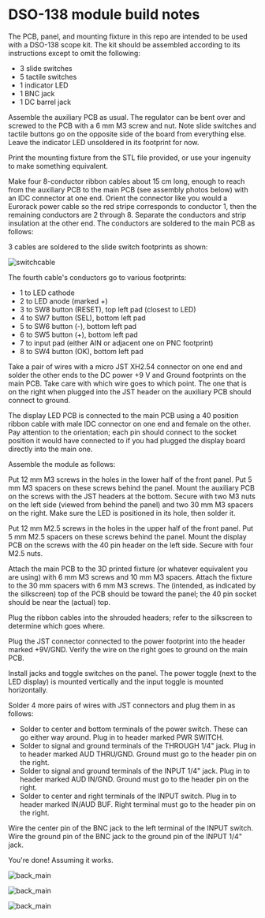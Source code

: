 # DSO-138 module build notes

The PCB, panel, and mounting fixture in this repo are intended to be used with a DSO-138 scope kit. The kit should be assembled according to its instructions except to omit the following:

* 3 slide switches
* 5 tactile switches
* 1 indicator LED
* 1 BNC jack
* 1 DC barrel jack

Assemble the auxiliary PCB as usual. The regulator can be bent over and screwed to the PCB with a 6 mm M3 screw and nut. Note slide switches and tactile buttons go on the opposite side of the board from everything else. Leave the indicator LED unsoldered in its footprint for now.

Print the mounting fixture from the STL file provided, or use your ingenuity to make something equivalent.

Make four 8-conductor ribbon cables about 15 cm long, enough to reach from the auxiliary PCB to the main PCB (see assembly photos below) with an IDC connector at one end. Orient the connector like you would a Eurorack power cable so the red stripe corresponds to conductor 1, then the remaining conductors are 2 through 8. Separate the conductors and strip insulation at the other end. The conductors are soldered to the main PCB as follows:

3 cables are soldered to the slide switch footprints as shown:

![switchcable](../Images/switchcable.png)

The fourth cable's conductors go to various footprints:

* 1 to LED cathode
* 2 to LED anode (marked +)
* 3 to SW8 button (RESET), top left pad (closest to LED)
* 4 to SW7 button (SEL), bottom left pad
* 5 to SW6 button (-), bottom left pad
* 6 to SW5 button (+), bottom left pad
* 7 to input pad (either AIN or adjacent one on PNC footprint)
* 8 to SW4 button (OK), bottom left pad

Take a pair of wires with a micro JST XH2.54 connector on one end and solder the other ends to the DC power +9 V and Ground footprints on the main PCB. Take care with which wire goes to which point. The one that is on the right when plugged into the JST header on the auxiliary PCB should connect to ground.

The display LED PCB is connected to the main PCB using a 40 position ribbon cable with male IDC connector on one end and female on the other. Pay attention to the orientation; each pin should connect to the socket position it would have connected to if you had plugged the display board directly into the main one.

Assemble the module as follows:

Put 12 mm M3 screws in the holes in the lower half of the front panel. Put 5 mm M3 spacers on these screws behind the panel. Mount the auxiliary PCB on the screws with the JST headers at the bottom. Secure with two M3 nuts on the left side (viewed from behind the panel) and two 30 mm M3 spacers on the right. Make sure the LED is positioned in its hole, then solder it.

Put 12 mm M2.5 screws in the holes in the upper half of the front panel. Put 5 mm M2.5 spacers on these screws behind the panel. Mount the display PCB on the screws with the 40 pin header on the left side. Secure with four M2.5 nuts.

Attach the main PCB to the 3D printed fixture (or whatever equivalent you are using) with 6 mm M3 screws and 10 mm M3 spacers. Attach the fixture to the 30 mm spacers with 6 mm M3 screws. The (intended, as indicated by the silkscreen) top of the PCB should be toward the panel; the 40 pin socket should be near the (actual) top.

Plug the ribbon cables into the shrouded headers; refer to the silkscreen to determine which goes where.

Plug the JST connector connected to the power footprint into the header marked +9V/GND. Verify the wire on the right goes to ground on the main PCB.

Install jacks and toggle switches on the panel. The power toggle (next to the LED display) is mounted vertically and the input toggle is mounted horizontally.

Solder 4 more pairs of wires with JST connectors and plug them in as follows:

* Solder to center and bottom terminals of the power switch. These can go either way around. Plug in to header marked PWR SWITCH.
* Solder to signal and ground terminals of the THROUGH 1/4" jack. Plug in to header marked AUD THRU/GND. Ground must go to the header pin on the right.
* Solder to signal and ground terminals of the INPUT 1/4" jack. Plug in to header marked AUD IN/GND. Ground must go to the header pin on the right.
* Solder to center and right terminals of the INPUT switch. Plug in to header marked IN/AUD BUF. Right terminal must go to the header pin on the right.

Wire the center pin of the BNC jack to the left terminal of the INPUT switch. Wire the ground pin of the BNC jack to the ground pin of the INPUT 1/4" jack.

You're done! Assuming it works.

![back_main](../Images/back_main.jpg) 

![back_main](../Images/back_aux.jpg) 

![back_main](../Images/back_assy.jpg)
